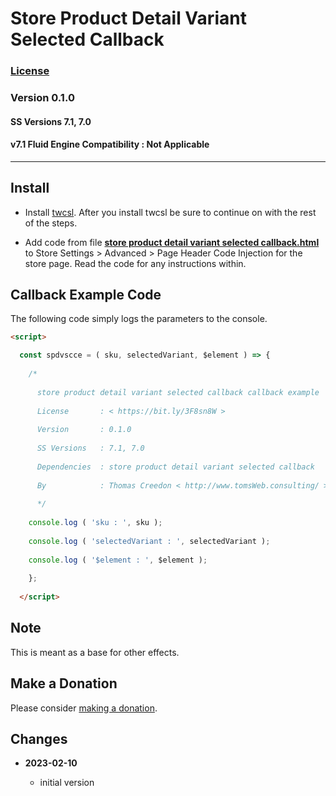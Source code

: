 # Store Product Detail Variant Selected Callback

### [License][1]

### Version 0.1.0

#### SS Versions 7.1, 7.0

#### v7.1 Fluid Engine Compatibility : Not Applicable

---

## Install

* Install [twcsl][2]. After you install twcsl be sure to continue on with the
  rest of the steps.
  
* Add code from file **[store product detail variant selected
  callback.html][3]** to Store Settings > Advanced > Page Header Code Injection
  for the store page. Read the code for any instructions within.

## Callback Example Code

The following code simply logs the parameters to the console.

```html
<script>

  const spdvscce = ( sku, selectedVariant, $element ) => {
  
    /*
    
      store product detail variant selected callback callback example
      
      License       : < https://bit.ly/3F8sn8W >
      
      Version       : 0.1.0
      
      SS Versions   : 7.1, 7.0
      
      Dependencies  : store product detail variant selected callback
      
      By            : Thomas Creedon < http://www.tomsWeb.consulting/ >
      
      */
      
    console.log ( 'sku : ', sku );
    
    console.log ( 'selectedVariant : ', selectedVariant );
    
    console.log ( '$element : ', $element );
    
    };
    
  </script>
```

## Note

This is meant as a base for other effects.

## Make a Donation

Please consider [making a donation][4].

## Changes

<!-- * **2021-12-10**

  * freshen read me and other minor tweaks, no functional changes
  * tested v7.0 Pacific template family compatibility
  * bumped version to 0.1d5
  -->
* **2023-02-10**

  * initial version

[1]: https://github.com/tomsWebConsulting/twcsl/blob/main/LICENSE.txt#L1
[2]: https://github.com/tomsWebConsulting/twcsl#install-options
[3]: store%20product%20detail%20variant%20selected%20callback.html#L1
[4]: https://github.com/tomsWebConsulting/twcsl#make-a-donation
